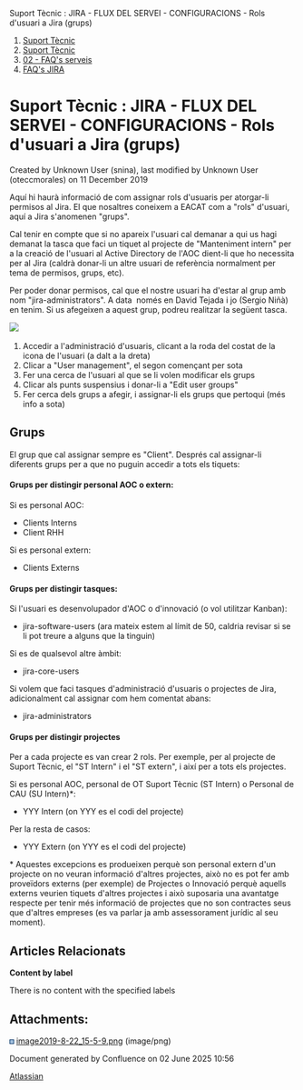 Suport Tècnic : JIRA - FLUX DEL SERVEI - CONFIGURACIONS - Rols d'usuari a Jira (grups)  

1.  [Suport Tècnic](index.html)
2.  [Suport Tècnic](13893782.html)
3.  [02 - FAQ's serveis](26313393.html)
4.  [FAQ's JIRA](28705597.html)

Suport Tècnic : JIRA - FLUX DEL SERVEI - CONFIGURACIONS - Rols d'usuari a Jira (grups)
======================================================================================

Created by Unknown User (snina), last modified by Unknown User (oteccmorales) on 11 December 2019

Aquí hi haurà informació de com assignar rols d'usuaris per atorgar-li permisos al Jira. El que nosaltres coneixem a EACAT com a "rols" d'usuari, aquí a Jira s'anomenen "grups". 

Cal tenir en compte que si no apareix l'usuari cal demanar a qui us hagi demanat la tasca que faci un tiquet al projecte de "Manteniment intern" per a la creació de l'usuari al Active Directory de l'AOC dient-li que ho necessita per al Jira (caldrà donar-li un altre usuari de referència normalment per tema de permisos, grups, etc). 

Per poder donar permisos, cal que el nostre usuari ha d'estar al grup amb nom "jira-administrators". A data  només en David Tejada i jo (Sergio Niñà) en tenim. Si us afegeixen a aquest grup, podreu realitzar la següent tasca. 

![](attachments/26318822/26318823.png)

1.  Accedir a l'administració d'usuaris, clicant a la roda del costat de la icona de l'usuari (a dalt a la dreta)
2.  Clicar a "User management", el segon començant per sota
3.  Fer una cerca de l'usuari al que se li volen modificar els grups
4.  Clicar als punts suspensius i donar-li a "Edit user groups"
5.  Fer cerca dels grups a afegir, i assignar-li els grups que pertoqui (més info a sota)

Grups
-----

El grup que cal assignar sempre es "Client". Després cal assignar-li diferents grups per a que no puguin accedir a tots els tiquets:

#### Grups per distingir personal AOC o extern:

Si es personal AOC:

*   Clients Interns
*   Client RHH

Si es personal extern:

*   Clients Externs

#### Grups per distingir tasques:

Si l'usuari es desenvolupador d'AOC o d'innovació (o vol utilitzar Kanban):

*   jira-software-users (ara mateix estem al límit de 50, caldria revisar si se li pot treure a alguns que la tinguin)

Si es de qualsevol altre àmbit: 

*   jira-core-users

Si volem que faci tasques d'administració d'usuaris o projectes de Jira, adicionalment cal assignar com hem comentat abans: 

*   jira-administrators

#### Grups per distingir projectes

Per a cada projecte es van crear 2 rols. Per exemple, per al projecte de Suport Tècnic, el "ST Intern" i el "ST extern", i així per a tots els projectes. 

Si es personal AOC, personal de OT Suport Tècnic (ST Intern) o Personal de CAU (SU Intern)\*:

*   YYY Intern (on YYY es el codi del projecte)

Per la resta de casos: 

*   YYY Extern (on YYY es el codi del projecte)

  

\* Aquestes excepcions es produeixen perquè son personal extern d'un projecte on no veuran informació d'altres projectes, això no es pot fer amb proveïdors externs (per exemple) de Projectes o Innovació perquè aquells externs veurien tiquets d'altres projectes i això suposaria una avantatge respecte per tenir més informació de projectes que no son contractes seus que d'altres empreses (es va parlar ja amb assessorament jurídic al seu moment). 

Articles Relacionats
--------------------

**Content by label**

There is no content with the specified labels

  

  

Attachments:
------------

![](images/icons/bullet_blue.gif) [image2019-8-22\_15-5-9.png](attachments/26318822/26318823.png) (image/png)  

Document generated by Confluence on 02 June 2025 10:56

[Atlassian](http://www.atlassian.com/)